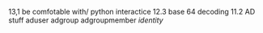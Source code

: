 13,1 be comfotable with/ python interactice
12.3 base 64 decoding
11.2 AD stuff aduser adgroup adgroupmember _identity_














